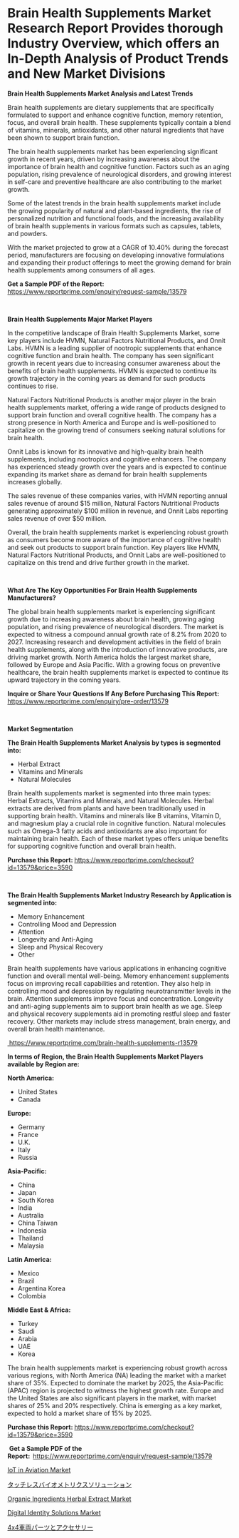 <p><h1>Brain Health Supplements Market Research Report Provides thorough Industry Overview, which offers an In-Depth Analysis of Product Trends and New Market Divisions</h1></p><p><strong>Brain Health Supplements Market Analysis and Latest Trends</strong></p>
<p><p>Brain health supplements are dietary supplements that are specifically formulated to support and enhance cognitive function, memory retention, focus, and overall brain health. These supplements typically contain a blend of vitamins, minerals, antioxidants, and other natural ingredients that have been shown to support brain function.</p><p>The brain health supplements market has been experiencing significant growth in recent years, driven by increasing awareness about the importance of brain health and cognitive function. Factors such as an aging population, rising prevalence of neurological disorders, and growing interest in self-care and preventive healthcare are also contributing to the market growth.</p><p>Some of the latest trends in the brain health supplements market include the growing popularity of natural and plant-based ingredients, the rise of personalized nutrition and functional foods, and the increasing availability of brain health supplements in various formats such as capsules, tablets, and powders.</p><p>With the market projected to grow at a CAGR of 10.40% during the forecast period, manufacturers are focusing on developing innovative formulations and expanding their product offerings to meet the growing demand for brain health supplements among consumers of all ages.</p></p>
<p><strong>Get a Sample PDF of the Report:&nbsp;</strong> <a href="https://www.reportprime.com/enquiry/request-sample/13579">https://www.reportprime.com/enquiry/request-sample/13579</a></p>
<p>&nbsp;</p>
<p><strong>Brain Health Supplements Major Market Players</strong></p>
<p><p>In the competitive landscape of Brain Health Supplements Market, some key players include HVMN, Natural Factors Nutritional Products, and Onnit Labs. HVMN is a leading supplier of nootropic supplements that enhance cognitive function and brain health. The company has seen significant growth in recent years due to increasing consumer awareness about the benefits of brain health supplements. HVMN is expected to continue its growth trajectory in the coming years as demand for such products continues to rise.</p><p>Natural Factors Nutritional Products is another major player in the brain health supplements market, offering a wide range of products designed to support brain function and overall cognitive health. The company has a strong presence in North America and Europe and is well-positioned to capitalize on the growing trend of consumers seeking natural solutions for brain health.</p><p>Onnit Labs is known for its innovative and high-quality brain health supplements, including nootropics and cognitive enhancers. The company has experienced steady growth over the years and is expected to continue expanding its market share as demand for brain health supplements increases globally.</p><p>The sales revenue of these companies varies, with HVMN reporting annual sales revenue of around $15 million, Natural Factors Nutritional Products generating approximately $100 million in revenue, and Onnit Labs reporting sales revenue of over $50 million.</p><p>Overall, the brain health supplements market is experiencing robust growth as consumers become more aware of the importance of cognitive health and seek out products to support brain function. Key players like HVMN, Natural Factors Nutritional Products, and Onnit Labs are well-positioned to capitalize on this trend and drive further growth in the market.</p></p>
<p>&nbsp;</p>
<p><strong>What Are The Key Opportunities For Brain Health Supplements Manufacturers?</strong></p>
<p><p>The global brain health supplements market is experiencing significant growth due to increasing awareness about brain health, growing aging population, and rising prevalence of neurological disorders. The market is expected to witness a compound annual growth rate of 8.2% from 2020 to 2027. Increasing research and development activities in the field of brain health supplements, along with the introduction of innovative products, are driving market growth. North America holds the largest market share, followed by Europe and Asia Pacific. With a growing focus on preventive healthcare, the brain health supplements market is expected to continue its upward trajectory in the coming years.</p></p>
<p><strong>Inquire or Share Your Questions If Any Before Purchasing This Report:</strong> <a href="https://www.reportprime.com/enquiry/pre-order/13579">https://www.reportprime.com/enquiry/pre-order/13579</a></p>
<p>&nbsp;</p>
<p><strong>Market Segmentation</strong></p>
<p><strong>The Brain Health Supplements Market Analysis by types is segmented into:</strong></p>
<p><ul><li>Herbal Extract</li><li>Vitamins and Minerals</li><li>Natural Molecules</li></ul></p>
<p><p>Brain health supplements market is segmented into three main types: Herbal Extracts, Vitamins and Minerals, and Natural Molecules. Herbal extracts are derived from plants and have been traditionally used in supporting brain health. Vitamins and minerals like B vitamins, Vitamin D, and magnesium play a crucial role in cognitive function. Natural molecules such as Omega-3 fatty acids and antioxidants are also important for maintaining brain health. Each of these market types offers unique benefits for supporting cognitive function and overall brain health.</p></p>
<p><strong>Purchase this Report:&nbsp;</strong><a href="https://www.reportprime.com/checkout?id=13579&price=3590">https://www.reportprime.com/checkout?id=13579&price=3590</a></p>
<p>&nbsp;</p>
<p><strong>The Brain Health Supplements Market Industry Research by Application is segmented into:</strong></p>
<p><ul><li>Memory Enhancement</li><li>Controlling Mood and Depression</li><li>Attention</li><li>Longevity and Anti-Aging</li><li>Sleep and Physical Recovery</li><li>Other</li></ul></p>
<p><p>Brain health supplements have various applications in enhancing cognitive function and overall mental well-being. Memory enhancement supplements focus on improving recall capabilities and retention. They also help in controlling mood and depression by regulating neurotransmitter levels in the brain. Attention supplements improve focus and concentration. Longevity and anti-aging supplements aim to support brain health as we age. Sleep and physical recovery supplements aid in promoting restful sleep and faster recovery. Other markets may include stress management, brain energy, and overall brain health maintenance.</p></p>
<p><a href="https://www.reportprime.com/brain-health-supplements-r13579">&nbsp;https://www.reportprime.com/brain-health-supplements-r13579</a></p>
<p><strong>In terms of Region, the Brain Health Supplements Market Players available by Region are:</strong></p>
<p>
    <p> <strong> North America: </strong>
        <ul>
            <li>United States</li>
            <li>Canada</li>
        </ul>
        </p> 
    <p> <strong> Europe: </strong>
        <ul>
            <li>Germany</li>
            <li>France</li>
            <li>U.K.</li>
            <li>Italy</li>
            <li>Russia</li>
        </ul>
        </p> 
    <p> <strong> Asia-Pacific: </strong>
        <ul>
            <li>China</li>
            <li>Japan</li>
            <li>South Korea</li>
            <li>India</li>
            <li>Australia</li>
            <li>China Taiwan</li>
            <li>Indonesia</li>
            <li>Thailand</li>
            <li>Malaysia</li>
        </ul>
        </p> 
    <p> <strong> Latin America: </strong>
        <ul>
            <li>Mexico</li>
            <li>Brazil</li>
            <li>Argentina Korea</li>
            <li>Colombia</li>
        </ul>
        </p> 
    <p> <strong> Middle East & Africa: </strong>
        <ul>
            <li>Turkey</li>
            <li>Saudi</li>
            <li>Arabia</li>
            <li>UAE</li>
            <li>Korea</li>
        </ul>
    </p>
    </p>
<p><p>The brain health supplements market is experiencing robust growth across various regions, with North America (NA) leading the market with a market share of 35%. Expected to dominate the market by 2025, the Asia-Pacific (APAC) region is projected to witness the highest growth rate. Europe and the United States are also significant players in the market, with market shares of 25% and 20% respectively. China is emerging as a key market, expected to hold a market share of 15% by 2025.</p></p>
<p><strong>Purchase this Report: </strong><a href="https://www.reportprime.com/checkout?id=13579&price=3590">https://www.reportprime.com/checkout?id=13579&price=3590</a></p>
<p>&nbsp;<strong>Get a Sample PDF of the Report:&nbsp;&nbsp;</strong><a href="https://www.reportprime.com/enquiry/request-sample/13579">https://www.reportprime.com/enquiry/request-sample/13579</a></p>
<p><strong></strong></p>
<p><p><a href="https://github.com/kosella/Market-Research-Report-List-3/blob/main/iot-in-aviation-market.md">IoT in Aviation Market</a></p><p><a href="https://github.com/AaronVargas43/Market-Research-Report-List-1/blob/main/934768780372.md">タッチレスバイオメトリクスソリューション</a></p><p><a href="https://www.linkedin.com/pulse/organic-ingredients-herbal-extract-market-furnish-information-un9be">Organic Ingredients Herbal Extract Market</a></p><p><a href="https://github.com/kufem1/Market-Research-Report-List-2/blob/main/digital-identity-solutions-market.md">Digital Identity Solutions Market</a></p><p><a href="https://github.com/CloydAbbott2023/Market-Research-Report-List-1/blob/main/822175680373.md">4x4車両パーツとアクセサリー</a></p></p>